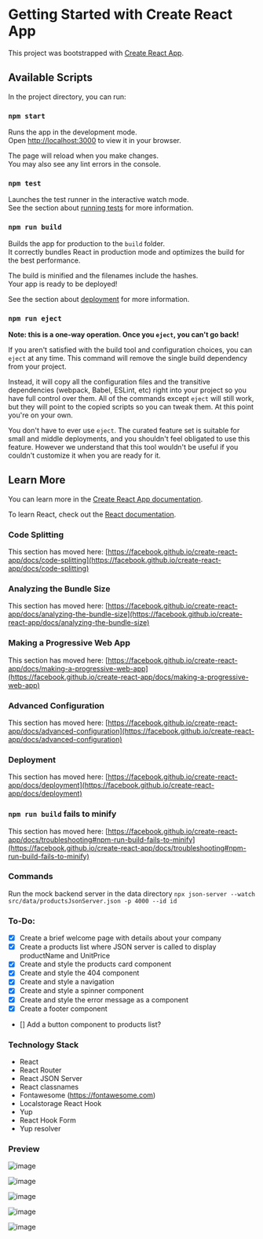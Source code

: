 # Getting Started with Create React App

This project was bootstrapped with [Create React App](https://github.com/facebook/create-react-app).

## Available Scripts

In the project directory, you can run:

### `npm start`

Runs the app in the development mode.\
Open [http://localhost:3000](http://localhost:3000) to view it in your browser.

The page will reload when you make changes.\
You may also see any lint errors in the console.

### `npm test`

Launches the test runner in the interactive watch mode.\
See the section about [running tests](https://facebook.github.io/create-react-app/docs/running-tests) for more information.

### `npm run build`

Builds the app for production to the `build` folder.\
It correctly bundles React in production mode and optimizes the build for the best performance.

The build is minified and the filenames include the hashes.\
Your app is ready to be deployed!

See the section about [deployment](https://facebook.github.io/create-react-app/docs/deployment) for more information.

### `npm run eject`

**Note: this is a one-way operation. Once you `eject`, you can't go back!**

If you aren't satisfied with the build tool and configuration choices, you can `eject` at any time. This command will remove the single build dependency from your project.

Instead, it will copy all the configuration files and the transitive dependencies (webpack, Babel, ESLint, etc) right into your project so you have full control over them. All of the commands except `eject` will still work, but they will point to the copied scripts so you can tweak them. At this point you're on your own.

You don't have to ever use `eject`. The curated feature set is suitable for small and middle deployments, and you shouldn't feel obligated to use this feature. However we understand that this tool wouldn't be useful if you couldn't customize it when you are ready for it.

## Learn More

You can learn more in the [Create React App documentation](https://facebook.github.io/create-react-app/docs/getting-started).

To learn React, check out the [React documentation](https://reactjs.org/).

### Code Splitting

This section has moved here: [https://facebook.github.io/create-react-app/docs/code-splitting](https://facebook.github.io/create-react-app/docs/code-splitting)

### Analyzing the Bundle Size

This section has moved here: [https://facebook.github.io/create-react-app/docs/analyzing-the-bundle-size](https://facebook.github.io/create-react-app/docs/analyzing-the-bundle-size)

### Making a Progressive Web App

This section has moved here: [https://facebook.github.io/create-react-app/docs/making-a-progressive-web-app](https://facebook.github.io/create-react-app/docs/making-a-progressive-web-app)

### Advanced Configuration

This section has moved here: [https://facebook.github.io/create-react-app/docs/advanced-configuration](https://facebook.github.io/create-react-app/docs/advanced-configuration)

### Deployment

This section has moved here: [https://facebook.github.io/create-react-app/docs/deployment](https://facebook.github.io/create-react-app/docs/deployment)

### `npm run build` fails to minify

This section has moved here: [https://facebook.github.io/create-react-app/docs/troubleshooting#npm-run-build-fails-to-minify](https://facebook.github.io/create-react-app/docs/troubleshooting#npm-run-build-fails-to-minify)

### Commands

Run the mock backend server in the data directory `npx json-server --watch src/data/productsJsonServer.json -p 4000 --id id`

### To-Do:

- [x] Create a brief welcome page with details about your company
- [x] Create a products list where JSON server is called to display productName and UnitPrice
- [x] Create and style the products card component
- [x] Create and style the 404 component
- [x] Create and style a navigation
- [x] Create and style a spinner component
- [x] Create and style the error message as a component
- [x] Create a footer component
- [] Add a button component to products list?

### Technology Stack

- React
- React Router
- React JSON Server
- React classnames
- Fontawesome (https://fontawesome.com)
- Localstorage React Hook
- Yup
- React Hook Form
- Yup resolver

### Preview

![image](https://user-images.githubusercontent.com/68980359/236216972-2fdf42bf-dad7-42e8-8338-9b8ccdc5aedc.png)

![image](https://user-images.githubusercontent.com/68980359/236218111-debc0873-88a1-4b21-a8f5-2a61f26d38f1.png)

![image](https://user-images.githubusercontent.com/68980359/236218329-b16a6a72-b1fb-439b-b7e8-0d1cde4bc68c.png)

![image](https://user-images.githubusercontent.com/68980359/236218454-de73c4db-f204-4774-8783-5f0b3b40103a.png)

![image](https://github.com/CharlieWoo01/React-Final-Task/assets/68980359/56e110d7-2893-4a27-a78f-f511e67d52b9)
